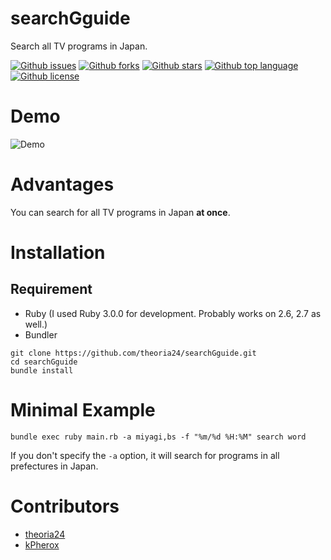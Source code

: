 # searchGguide

<!-- # Short Description -->

Search all TV programs in Japan.

<!-- # Badges -->

[![Github issues](https://img.shields.io/github/issues/theoria24/searchGguide)](https://github.com/theoria24/searchGguide/issues)
[![Github forks](https://img.shields.io/github/forks/theoria24/searchGguide)](https://github.com/theoria24/searchGguide/network/members)
[![Github stars](https://img.shields.io/github/stars/theoria24/searchGguide)](https://github.com/theoria24/searchGguide/stargazers)
[![Github top language](https://img.shields.io/github/languages/top/theoria24/searchGguide)](https://github.com/theoria24/searchGguide/)
[![Github license](https://img.shields.io/github/license/theoria24/searchGguide)](https://github.com/theoria24/searchGguide/)

# Demo

![Demo](https://user-images.githubusercontent.com/17396689/106942485-912efc00-6767-11eb-9958-552172b60cdb.gif)

# Advantages

You can search for all TV programs in Japan **at once**.

# Installation

## Requirement

- Ruby (I used Ruby 3.0.0 for development. Probably works on 2.6, 2.7 as well.)
- Bundler

```
git clone https://github.com/theoria24/searchGguide.git
cd searchGguide
bundle install
```

# Minimal Example

```
bundle exec ruby main.rb -a miyagi,bs -f "%m/%d %H:%M" search word
```

If you don't specify the `-a` option, it will search for programs in all prefectures in Japan.

# Contributors

- [theoria24](https://github.com/theoria24)
- [kPherox](https://github.com/kPherox)

<!-- CREATED_BY_LEADYOU_README_GENERATOR -->
